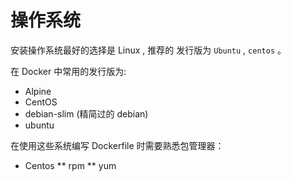 # 操作系统

安装操作系统最好的选择是 Linux , 推荐的 发行版为  `Ubuntu`  , `centos` 。

在 Docker 中常用的发行版为:

* Alpine
* CentOS
* debian-slim \(精简过的 debian\)
* ubuntu

在使用这些系统编写 Dockerfile 时需要熟悉包管理器：

* Centos
** rpm
** yum

